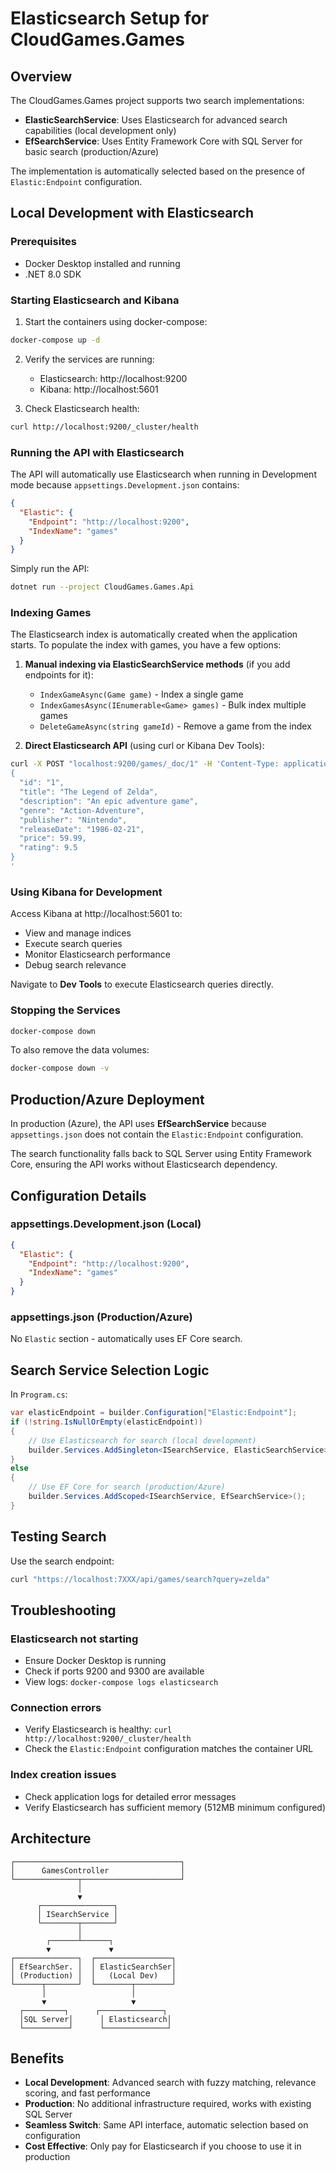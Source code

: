 # Elasticsearch Setup for CloudGames.Games

## Overview

The CloudGames.Games project supports two search implementations:
- **ElasticSearchService**: Uses Elasticsearch for advanced search capabilities (local development only)
- **EfSearchService**: Uses Entity Framework Core with SQL Server for basic search (production/Azure)

The implementation is automatically selected based on the presence of `Elastic:Endpoint` configuration.

## Local Development with Elasticsearch

### Prerequisites
- Docker Desktop installed and running
- .NET 8.0 SDK

### Starting Elasticsearch and Kibana

1. Start the containers using docker-compose:
```bash
docker-compose up -d
```

2. Verify the services are running:
   - Elasticsearch: http://localhost:9200
   - Kibana: http://localhost:5601

3. Check Elasticsearch health:
```bash
curl http://localhost:9200/_cluster/health
```

### Running the API with Elasticsearch

The API will automatically use Elasticsearch when running in Development mode because `appsettings.Development.json` contains:

```json
{
  "Elastic": {
    "Endpoint": "http://localhost:9200",
    "IndexName": "games"
  }
}
```

Simply run the API:
```bash
dotnet run --project CloudGames.Games.Api
```

### Indexing Games

The Elasticsearch index is automatically created when the application starts. To populate the index with games, you have a few options:

1. **Manual indexing via ElasticSearchService methods** (if you add endpoints for it):
   - `IndexGameAsync(Game game)` - Index a single game
   - `IndexGamesAsync(IEnumerable<Game> games)` - Bulk index multiple games
   - `DeleteGameAsync(string gameId)` - Remove a game from the index

2. **Direct Elasticsearch API** (using curl or Kibana Dev Tools):
```bash
curl -X POST "localhost:9200/games/_doc/1" -H 'Content-Type: application/json' -d'
{
  "id": "1",
  "title": "The Legend of Zelda",
  "description": "An epic adventure game",
  "genre": "Action-Adventure",
  "publisher": "Nintendo",
  "releaseDate": "1986-02-21",
  "price": 59.99,
  "rating": 9.5
}
'
```

### Using Kibana for Development

Access Kibana at http://localhost:5601 to:
- View and manage indices
- Execute search queries
- Monitor Elasticsearch performance
- Debug search relevance

Navigate to **Dev Tools** to execute Elasticsearch queries directly.

### Stopping the Services

```bash
docker-compose down
```

To also remove the data volumes:
```bash
docker-compose down -v
```

## Production/Azure Deployment

In production (Azure), the API uses **EfSearchService** because `appsettings.json` does not contain the `Elastic:Endpoint` configuration.

The search functionality falls back to SQL Server using Entity Framework Core, ensuring the API works without Elasticsearch dependency.

## Configuration Details

### appsettings.Development.json (Local)
```json
{
  "Elastic": {
    "Endpoint": "http://localhost:9200",
    "IndexName": "games"
  }
}
```

### appsettings.json (Production/Azure)
No `Elastic` section - automatically uses EF Core search.

## Search Service Selection Logic

In `Program.cs`:
```csharp
var elasticEndpoint = builder.Configuration["Elastic:Endpoint"];
if (!string.IsNullOrEmpty(elasticEndpoint))
{
    // Use Elasticsearch for search (local development)
    builder.Services.AddSingleton<ISearchService, ElasticSearchService>();
}
else
{
    // Use EF Core for search (production/Azure)
    builder.Services.AddScoped<ISearchService, EfSearchService>();
}
```

## Testing Search

Use the search endpoint:
```bash
curl "https://localhost:7XXX/api/games/search?query=zelda"
```

## Troubleshooting

### Elasticsearch not starting
- Ensure Docker Desktop is running
- Check if ports 9200 and 9300 are available
- View logs: `docker-compose logs elasticsearch`

### Connection errors
- Verify Elasticsearch is healthy: `curl http://localhost:9200/_cluster/health`
- Check the `Elastic:Endpoint` configuration matches the container URL

### Index creation issues
- Check application logs for detailed error messages
- Verify Elasticsearch has sufficient memory (512MB minimum configured)

## Architecture

```
┌─────────────────────────────────────┐
│      GamesController                │
└──────────────┬──────────────────────┘
               │
               ▼
      ┌────────────────┐
      │ ISearchService │
      └────────┬───────┘
               │
        ┌──────┴──────┐
        ▼             ▼
┌──────────────┐  ┌─────────────────┐
│ EfSearchSer. │  │ ElasticSearchSer│
│ (Production) │  │   (Local Dev)   │
└──────┬───────┘  └────────┬────────┘
       │                   │
       ▼                   ▼
  ┌─────────┐      ┌──────────────┐
  │SQL Server│      │ Elasticsearch│
  └──────────┘      └──────────────┘
```

## Benefits

- **Local Development**: Advanced search with fuzzy matching, relevance scoring, and fast performance
- **Production**: No additional infrastructure required, works with existing SQL Server
- **Seamless Switch**: Same API interface, automatic selection based on configuration
- **Cost Effective**: Only pay for Elasticsearch if you choose to use it in production

